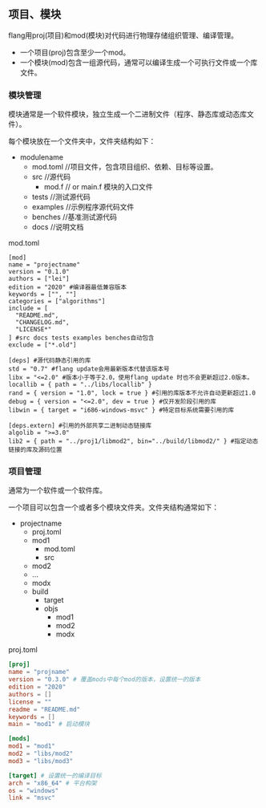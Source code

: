 ## 项目、模块

flang用proj(项目)和mod(模块)对代码进行物理存储组织管理、编译管理。

+ 一个项目(proj)包含至少一个mod。
+ 一个模块(mod)包含一组源代码，通常可以编译生成一个可执行文件或一个库文件。

### 模块管理

模块通常是一个软件模块，独立生成一个二进制文件（程序、静态库或动态库文件）。

每个模块放在一个文件夹中，文件夹结构如下：

+ modulename
    + mod.toml  //项目文件，包含项目组织、依赖、目标等设置。
    + src  //源代码
        + mod.f // or main.f 模块的入口文件
	+ tests //测试源代码
	+ examples //示例程序源代码文件
	+ benches //基准测试源代码
    + docs //说明文档

mod.toml

~~~
[mod]
name = "projectname"
version = "0.1.0"
authors = ["lei"]
edition = "2020" #编译器最低兼容版本
keywords = ["", ""]
categories = ["algorithms"]
include = [
  "README.md",
  "CHANGELOG.md",
  "LICENSE*"
] #src docs tests examples benches自动包含
exclude = ["*.old"]

[deps] #源代码静态引用的库
std = "0.7" #flang update会用最新版本代替该版本号
libx = "<=2.0" #版本小于等于2.0，使用flang update 时也不会更新超过2.0版本。
locallib = { path = "../libs/locallib" }
rand = { version = "1.0", lock = true } #引用的库版本不允许自动更新超过1.0
debug = { version = "<=2.0", dev = true } #仅开发阶段引用的库
libwin = { target = "i686-windows-msvc" } #特定目标系统需要引用的库

[deps.extern] #引用的外部共享二进制动态链接库
algolib = ">=3.0"
lib2 = { path = "../proj1/libmod2", bin="../build/libmod2/" } #指定动态链接的库及源码位置
~~~

### 项目管理

通常为一个软件或一个软件库。

一个项目可以包含一个或者多个模块文件夹。文件夹结构通常如下：

+ projectname
    + proj.toml
    + mod1
        + mod.toml
        + src
    + mod2
	+ ...
    + modx
    + build
        + target
        + objs
            - mod1
            - mod2
            - modx

proj.toml

~~~toml
[proj]
name = "projname"
version = "0.3.0" # 覆盖mods中每个mod的版本，设置统一的版本
edition = "2020"
authors = []
license = ""
readme = "README.md"
keywords = []
main = "mod1" # 启动模块

[mods]
mod1 = "mod1"
mod2 = "libs/mod2"
mod3 = "libs/mod3"

[target] # 设置统一的编译目标
arch = "x86_64" # 平台构架
os = "windows"
link = "msvc"
~~~